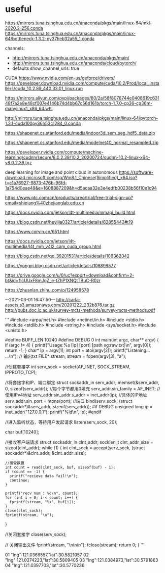 # useful
https://mirrors.tuna.tsinghua.edu.cn/anaconda/pkgs/main/linux-64/mkl-2020.2-256.conda
https://mirrors.tuna.tsinghua.edu.cn/anaconda/pkgs/main/linux-64/bottleneck-1.3.2-py37heb32a55_1.conda

channels:
  - http://mirrors.tuna.tsinghua.edu.cn/anaconda/pkgs/main/
  - http://mirrors.tuna.tsinghua.edu.cn/anaconda/cloud/pytorch/
  - defaults
show_channel_urls: true

CUDA
https://www.nvidia.com/en-us/geforce/drivers/
https://developer.download.nvidia.com/compute/cuda/10.2/Prod/local_installers/cuda_10.2.89_440.33.01_linux.run



https://mirrors.aliyun.com/pypi/packages/80/2a/58f8078744e0408619c63148f7a2e8e48cf007e4146b74d4bb67c56d161b/torch-1.7.0-cp36-cp36m-manylinux1_x86_64.whl 

http://mirrors.tuna.tsinghua.edu.cn/anaconda/pkgs/main/linux-64/pytorch-1.3.1-cuda100py36h53c1284_0.conda

https://shapenet.cs.stanford.edu/media/indoor3d_sem_seg_hdf5_data.zip

https://shapenet.cs.stanford.edu/media/modelnet40_normal_resampled.zip

https://developer.nvidia.com/compute/machine-learning/cudnn/secure/8.0.2.39/10.2_20200724/cudnn-10.2-linux-x64-v8.0.2.39.tgz


deep learning for image and point cloud  in autonomous
https://software-download.microsoft.com/sg/Win8.1_Chinese(Simplified)_x64.iso?t=c1a76927-9873-476b-96fd-1a754d0eae49&e=1608887209&h=d5acaa32e3e4edfb00238b56f10e1c94

https://www.ptc.com/cn/products/creo/trial/free-trial-sign-up?email=shiqiang%40zhejianglab.edu.cn


https://docs.nvidia.com/jetson/l4t-multimedia/mmapi_build.html


https://blog.csdn.net/heyijia0327/article/details/82855443#t19

https://www.corvin.cn/651.html

https://docs.nvidia.com/jetson/l4t-multimedia/l4t_mm_v4l2_cam_cuda_group.html


https://blog.csdn.net/qq_39201531/article/details/108362042


https://yongqi.blog.csdn.net/article/details/108898577


https://drive.google.com/u/0/uc?export=download&confirm=2-bt&id=1lcUUxF8mJgZ_e-tZhP1XNQtTBuC-R0zr


https://zhuanlan.zhihu.com/p/124958578


--2021-03-01 16:47:50--  http://carla-assets.s3.amazonaws.com/20201222_232b876.tar.gz
http://pubs.doc.ic.ac.uk/survey-mcts-methods/survey-mcts-methods.pdf



'''
#include <arpa/inet.h>
#include <netinet/in.h>
#include <stdio.h>
#include <stdlib.h>
#include <string.h>
#include <sys/socket.h>
#include <unistd.h>

#define BUFF_LEN 10240
#define DEBUG 0
int main(int argc, char** argv) {
  if (argc != 4) {
    printf("Usage:%s [ip] [port] [path eg:raw.txt]\n", argv[0]);
    return -1;
  }
  char* ip = argv[1];
  int port = atoi(argv[2]);
  printf("Listening... ...\n");
  // 输出txt
  FILE* stream;
  stream = fopen(argv[3], "a");

  //创建套接字
  int serv_sock = socket(AF_INET, SOCK_STREAM, IPPROTO_TCP);

  //将套接字和IP、端口绑定
  struct sockaddr_in serv_addr;
  memset(&serv_addr, 0, sizeof(serv_addr));   //每个字节都用0填充
  serv_addr.sin_family = AF_INET;             //使用IPv4地址
  serv_addr.sin_addr.s_addr = inet_addr(ip);  //具体的IP地址
  serv_addr.sin_port = htons(port);           //端口
  bind(serv_sock, (struct sockaddr*)&serv_addr, sizeof(serv_addr));
#if DEBUG
  unsigned long ip = inet_addr("127.0.0.1");
  printf("%ld\n", ip);
#endif
  
  //进入监听状态，等待用户发起请求
  listen(serv_sock, 20);
  
  char buf[10240];

  //接收客户端请求
  struct sockaddr_in clnt_addr;
  socklen_t clnt_addr_size = sizeof(clnt_addr);
  while (1) {
    int clnt_sock =
        accept(serv_sock, (struct sockaddr*)&clnt_addr, &clnt_addr_size);
    

    //接受数据
    int count = read(clnt_sock, buf, sizeof(buf) - 1);
    if (count == -1) {
      printf("recieve data fail!\n");
      continue;
    }

    printf("recv num : %d\n", count);
    for (int i = 0; i < count; i++) {
      fprintf(stream, "%x", buf[i]);
    }
    close(clnt_sock);
    fprintf(stream, "\n");
  }

  //关闭套接字
  close(serv_sock);

  // 关闭输出文件
  fprintf(stream, "\n\n\n");
  fclose(stream);
  return 0;
}
'''


01 "lng":121.0366557,"lat":30.5821057
02 "lng":121.0374223,"lat":30.5809405
03 "lng":121.0384973,"lat":30.5791863
04 "lng":121.0397703,"lat":30.5770236
